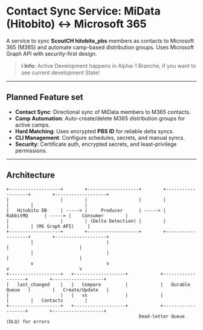 # Contact Sync Service: MiData (Hitobito) ↔ Microsoft 365

A service to sync **ScoutCH hitobito_pbs** members as contacts to Microsoft 365 (M365) and automate camp-based distribution groups. Uses Microsoft Graph API with security-first design.

> **ℹ️ Info:**
> Active Development happens in Alpha-1 Branche, if you want to see current development State!

---

## Planned Feature set
- **Contact Sync**: Directional sync of MiData members to M365 contacts.
- **Camp Automation**: Auto-create/delete M365 distribution groups for active camps.
- **Hard Matching**: Uses encrypted **PBS ID** for reliable delta syncs.
- **CLI Management**: Configure schedules, secrets, and manual syncs.
- **Security**: Certificate auth, encrypted secrets, and least-privilege permissions.

---

## Architecture
```Text
+-------------------+        +-------------------+        +-------------------+        +-------------------+
|                   |        |                   |        |                   |        |                   |
|   Hitobito DB     | -----> |     Producer      | -----> |     RabbitMQ      | -----> |    Consumer        |
|                   |        | (Delta Detection) |        |                   |        | (MS Graph API)     |
+-------------------+        +-------------------+        +-------------------+        +-------------------+
         |                           |                                  |                          |
         |                           |                                  |                          |
         v                           v                                  v                          v
+-------------------+   +-------------------+            +-------------------+        +-------------------+
|   last_changed    |   |   Compare         |            |   Durable Queue   |        |   Create/Update   |
|                   |   |   vs              |            |                   |        |   Contacts        |
+-------------------+   +-------------------+            +-------------------+        +-------------------+
                                                 Dead-letter Queue (DLQ) for errors
```
